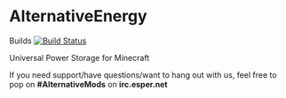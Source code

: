 AlternativeEnergy
=================

Builds
[![Build Status](http://shadowcity.net:8080/job/AlternativeEnergy/badge/icon)](http://shadowcity.net:8080/job/AlternativeEnergy/)

Universal Power Storage for Minecraft

If you need support/have questions/want to hang out with us, feel free to pop on **#AlternativeMods** on **irc.esper.net**

